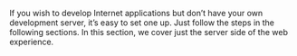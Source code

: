 If you wish to develop Internet applications but don’t have your own development server, it’s easy to set one up. Just follow the 
steps in the following sections.  In this section, we cover just the server side of the web experience.
